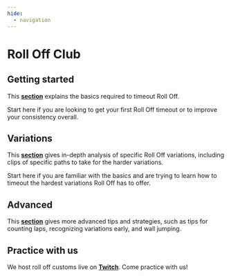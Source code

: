 ```yaml
---
hide:
  - navigation
---
```


# Roll Off Club

## Getting started

This [**section**](getting-started/index.md) explains the basics required to timeout Roll Off.

Start here if you are looking to get your first Roll Off timeout or to improve your consistency overall.

## Variations

This [**section**](variations/index.md) gives in-depth analysis of specific Roll Off variations, including clips of specific paths to take for the harder variations.

Start here if you are familiar with the basics and are trying to learn how to timeout the hardest variations Roll Off has to offer.

## Advanced

This [**section**](advanced/index.md) gives more advanced tips and strategies, such as tips for counting laps, recognizing variations early, and wall jumping.

## Practice with us

We host roll off customs live on [**Twitch**](https://www.twitch.tv/rollcallclub). Come practice with us!
